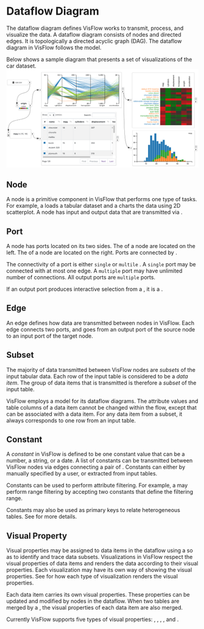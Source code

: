 # Dataflow Diagram

The dataflow diagram defines VisFlow works to transmit, process, and visualize the data.
A dataflow diagram consists of nodes and directed edges.
It is topologically a directed acyclic graph (DAG).
The dataflow diagram in VisFlow follows the <page-link link="/dataflow/subsetflow.html" text="subset flow"/> model.

Below shows a sample diagram that presents a set of visualizations of the car dataset.
![diagram](./diagram.png)

## Node
A node is a primitive component in VisFlow that performs one type of tasks.
For example, a <node-type type="data-source"/> loads a tabular dataset and a <node-type type="scatterplot"/> charts the data using 2D scatterplot.
A node has input and output data that are transmitted via <page-link link="#port" text="ports"/>.

## Port
A node has ports located on its two sides.
The <port-type type="input" text="Input Ports"/> of a node are located on the left.
The <port-type type="output" text="Output Ports"/> of a node are located on the right.
Ports are connected by <page-link link="#edge" text="edges"/>.

The connectivity of a port is either `single` <port-type type="input" text=""/> or `multile` <port-type type="multi-input" text=""/>.
A `single` port may be connected with at most one edge.
A `multiple` port may have unlimited number of connections.
All output ports are `multiple` ports.

If an output port produces interactive selection from a <page-link link="/dataflow/visualization" text="visualization"/>,
it is a <port-type type="selection"/>.

## Edge
An edge defines how data are transmitted between nodes in VisFlow.
Each edge connects two ports, and goes from an output port of the source node to an input port of the target node.

## Subset
The majority of data transmitted between VisFlow nodes are _subsets_ of the input tabular data.
Each row of the input table is considered to be a _data item_.
The group of data items that is transmitted is therefore a _subset_ of the input table.

VisFlow employs a <page-link link="/dataflow/subsetflow.html" text="subset flow"/> model for its dataflow diagrams.
The attribute values and table columns of a data item cannot be changed within the flow, except that <page-link link="#visual-property" text="visual properties"/> can be associated with a data item.
For any data item from a subset, it always corresponds to one row from an input table.

## Constant
A _constant_ in VisFlow is defined to be one constant value that can be a number, a string, or a date.
A list of constants can be transmitted between VisFlow nodes via edges connecting a pair of <port-type type="constants" text="Constants Ports"/>.
Constants can either by manually specified by a user, or extracted from input tables.

Constants can be used to perform attribute filtering.
For example, a <node-type type="attribute-filter"/> may perform range filtering by accepting two constants that define the filtering range.

Constants may also be used as primary keys to relate heterogeneous tables.
See <page-link link="/dataflow/linking.html" text="linking"/> for more details.

## Visual Property
Visual properties may be assigned to data items in the dataflow using a <node-type type="visual-editor"/> so as to identify and trace data subsets.
Visualizations in VisFlow respect the visual properties of data items and renders the data according to their visual properties.
Each visualization may have its own way of showing the visual properties.
See <page-link link="/dataflow/visualization" text="node types documentation"/> for how each type of visualization renders the visual properties.

Each data item carries its own visual properties.
These properties can be updated and modified by nodes in the dataflow.
When two tables are merged by a <node-type type="set-operator"/>, the visual properties of each data item are also merged.

Currently VisFlow supports five types of visual properties: <ui-value text="color"/>, <ui-value text="border"/>, <ui-value text="width"/>, <ui-value text="size"/>, and <ui-value text="opacity"/>.
